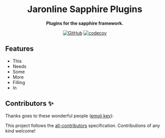 <div align="center">

<!-- ![Sapphire Logo](https://cdn.skyra.pw/gh-assets/sapphire-banner.png) -->

# Jaronline Sapphire Plugins

**Plugins for the sapphire framework.**

[![GitHub](https://img.shields.io/github/license/jaronline/sapphire-plugins)](https://github.com/jaronline/sapphire-plugins/blob/main/LICENSE.md)
[![codecov](https://codecov.io/gh/jaronline/sapphire-plugins/branch/main/graph/badge.svg?token=0MSAyoZNxz)](https://codecov.io/gh/jaronline/sapphire-plugins)

</div>

## Features

-   This
-   Needs
-   Some
-   More
-   Filling
-   In

## Contributors ✨

Thanks goes to these wonderful people ([emoji key](https://allcontributors.org/docs/en/emoji-key)):

<!-- ALL-CONTRIBUTORS-LIST:START - Do not remove or modify this section -->
<!-- prettier-ignore-start -->
<!-- markdownlint-disable -->
<!-- markdownlint-enable -->
<!-- prettier-ignore-end -->

<!-- ALL-CONTRIBUTORS-LIST:END -->

This project follows the [all-contributors](https://github.com/all-contributors/all-contributors) specification. Contributions of any kind welcome!
